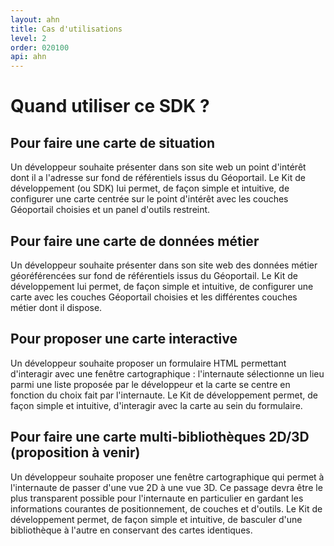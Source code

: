 ```yaml
---
layout: ahn
title: Cas d'utilisations
level: 2
order: 020100
api: ahn
---
```


# Quand utiliser ce SDK ?

## Pour faire une carte de situation

Un développeur souhaite présenter dans son site web un point d'intérêt dont il a l'adresse sur fond de référentiels issus du Géoportail. Le Kit de développement (ou SDK) lui permet, de façon simple et intuitive, de configurer une carte centrée sur le point d'intérêt avec les couches Géoportail choisies et un panel d'outils restreint.

## Pour faire une carte de données métier

Un développeur souhaite présenter dans son site web des données métier géoréférencées sur fond de référentiels issus du Géoportail. Le Kit de développement lui permet, de façon simple et intuitive, de configurer une carte avec les couches Géoportail choisies et les différentes couches métier dont il dispose.

## Pour proposer une carte interactive

Un développeur souhaite proposer un formulaire HTML permettant d'interagir avec une fenêtre cartographique : l'internaute sélectionne un lieu parmi une liste proposée par le développeur et la carte se centre en fonction du choix fait par l'internaute.  Le Kit de développement permet, de façon simple et intuitive, d'interagir avec la carte au sein du formulaire.


## Pour faire une carte multi-bibliothèques 2D/3D (proposition à venir)

Un développeur souhaite proposer une fenêtre cartographique qui permet à l'internaute de passer d'une vue 2D à une vue 3D. Ce passage devra être le plus transparent possible pour l'internaute en particulier en gardant les informations courantes de positionnement, de couches et d'outils. Le Kit de développement permet, de façon simple et intuitive, de basculer d'une bibliothèque à l'autre en conservant des cartes identiques.

